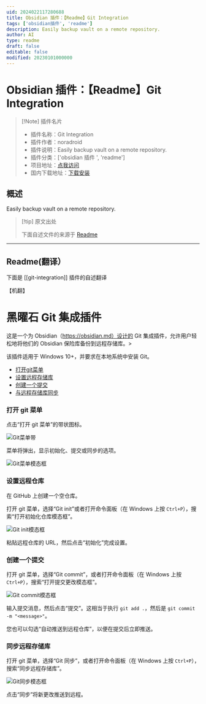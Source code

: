 ```yaml
---
uid: 2024022117280688
title: Obsidian 插件：【Readme】Git Integration
tags: ['obsidian插件', 'readme']
description: Easily backup vault on a remote repository.
author: AI
type: readme
draft: false
editable: false
modified: 20230101000000
---
```


# Obsidian 插件：【Readme】Git Integration

> [!Note] 插件名片
> - 插件名称：Git Integration
> - 插件作者：noradroid
> - 插件说明：Easily backup vault on a remote repository.
> - 插件分类：['obsidian 插件 ', 'readme']
> - 项目地址：[点我访问](https://github.com/noradroid/obsidian-git-integration)
> - 国内下载地址：[下载安装](https://pkmer.cn/products/plugin/pluginMarket/?git-integration)

## 概述

Easily backup vault on a remote repository.

> [!tip] 原文出处
>
>下面自述文件的来源于 [Readme](https://ghproxy.net/https://raw.githubusercontent.com/noradroid/obsidian-git-integration/master/README.md)
>

---

## Readme(翻译）

下面是 [[git-integration]] 插件的自述翻译

【机翻】

# 黑曜石 Git 集成插件

这是一个为 Obsidian（<https://obsidian.md）设计的> Git 集成插件，允许用户轻松地将他们的 Obsidian 保险库备份到远程存储库。>

该插件适用于 Windows 10+，并要求在本地系统中安装 Git。

- [打开git菜单](#open-the-git-menu)
- [设置远程存储库](#setup-remote-repository)
- [创建一个提交](#create-a-commit)
- [与远程存储库同步](#sync-with-remote-repository)

### 打开 git 菜单

点击“打开 git 菜单”的带状图标。

![Git菜单带](https://cdn.pkmer.cn/covers/git-integration_2_0.png!pkmer)

菜单将弹出，显示初始化、提交或同步的选项。

![Git菜单模态框](https://cdn.pkmer.cn/covers/git-integration_2_1.png!pkmer)

### 设置远程仓库

在 GitHub 上创建一个空仓库。

打开 git 菜单，选择“Git init”或者打开命令面板（在 Windows 上按 `Ctrl+P`），搜索“打开初始化仓库模态框”。

![Git init模态框](https://cdn.pkmer.cn/covers/git-integration_2_2.png!pkmer)

粘贴远程仓库的 URL，然后点击“初始化”完成设置。

### 创建一个提交

打开 git 菜单，选择“Git commit”，或者打开命令面板（在 Windows 上按 `Ctrl+P`），搜索“打开提交更改模态框”。

![Git commit模态框](https://cdn.pkmer.cn/covers/git-integration_2_3.png!pkmer)

输入提交消息，然后点击“提交”。这相当于执行 `git add .`，然后是 `git commit -m "<message>"`。

您也可以勾选“自动推送到远程仓库”，以便在提交后立即推送。

### 同步远程存储库

打开 git 菜单，选择“Git 同步”，或者打开命令面板（在 Windows 上按 `Ctrl+P`），搜索“同步远程存储库”。

![Git同步模态框](https://cdn.pkmer.cn/covers/git-integration_2_4.png!pkmer)

点击“同步”将新更改推送到远程。
